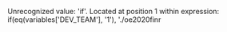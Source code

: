 Unrecognized value: 'if'. Located at position 1 within expression: if(eq(variables['DEV_TEAM'], '1'), './oe2020finr
